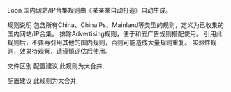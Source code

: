 Loon   国内网站/IP合集规则由《某某某自动打造》自动生成。

规则说明
包含所有China、ChinaIPs、Mainland等类型的规则，定义为已收集的国内网站/IP合集。
排除Advertising规则，便于和去广告规则搭配使用。
引用此规则后，不要再引用其他的国内规则，否则可能造成大量规则重复。
实验性规则，效果待观察，请谨慎评估后使用。

文件区别
配置建议
此规则为大合并,

配置建议
此规则为大合并,
